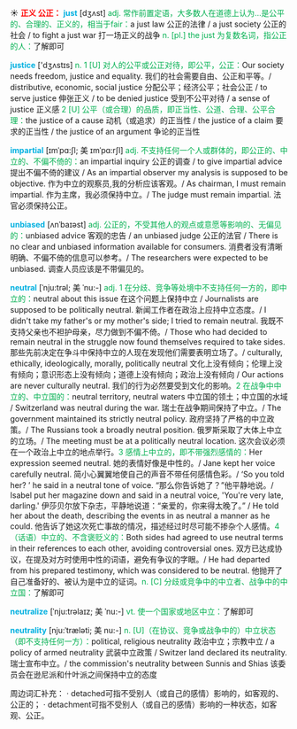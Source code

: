 ☀ <font color="red">**正义 公正：**</font>
<font color="sky blue">**just**</font> [dӡʌst] 
<font color="#00b050">adj. 常作前置定语，大多数人在道德上认为…是公平的、合理的、正义的，相当于fair：</font>a just law 公正的法律 / a just society 公正的社会 / to fight a just war 打一场正义的战争 <font color="#00b050">n. [pl.] the just 为复数名词，指公正的人：</font>了解即可

<font color="sky blue">**justice**</font> ['dӡʌstɪs] 
<font color="#00b050">n. 1 [U] 对人的公平或公正对待，即公平，公正：</font>Our society needs freedom, justice and equality. 我们的社会需要自由、公正和平等。/ distributive, economic, social justice 分配公平；经济公平；社会公正 / to serve justice 伸张正义 / to be denied justice 受到不公平对待 / a sense of justice 正义感 <font color="#00b050">2 [U] 公平（或合理）的品质，即正当性、公道、合理、公平合理：</font>the justice of a cause 动机（或追求）的正当性 / the justice of a claim 要求的正当性 / the justice of an argument 争论的正当性 

<font color="sky blue">**impartial**</font> [ɪmˈpɑ:ʃl; 美 ɪmˈpɑ:rʃl]
<font color="#00b050">adj. 不支持任何一个人或群体的，即公正的、中立的、不偏不倚的：</font>an impartial inquiry 公正的调查 / to give impartial advice 提出不偏不倚的建议 / As an impartial observer my analysis is supposed to be objective. 作为中立的观察员,我的分析应该客观。/ As chairman, I must remain impartial. 作为主席，我必须保持中立。/ The judge must remain impartial. 法官必须保持公正。

<font color="sky blue">**unbiased**</font> [ʌnˈbaɪəst]
<font color="#00b050">adj. 公正的，不受其他人的观点或意愿等影响的、无偏见的：</font>unbiased advice 客观的忠告 / an unbiased judge 公正的法官 / There is no clear and unbiased information available for consumers. 消费者没有清晰明确、不偏不倚的信息可以参考。/ The researchers were expected to be unbiased. 调查人员应该是不带偏见的。
           
<font color="sky blue">**neutral**</font> [ˈnju:trəl; 美 ˈnu:-]
<font color="#00b050">adj. 1 在分歧、竞争等处境中不支持任何一方的，即中立的：</font>neutral about this issue 在这个问题上保持中立 / Journalists are supposed to be politically neutral. 新闻工作者在政治上应持中立态度。/ I didn't take my father's or my mother's side; I tried to remain neutral. 我既不支持父亲也不袒护母亲，尽力做到不偏不倚。/ Those who had decided to remain neutral in the struggle now found themselves required to take sides. 那些先前决定在争斗中保持中立的人现在发现他们需要表明立场了。/ culturally, ethically, ideologically, morally, politically neutral 文化上没有倾向；伦理上没有倾向；意识形态上没有倾向；道德上没有倾向；政治上没有倾向 / Our actions are never culturally neutral. 我们的行为必然要受到文化的影响。<font color="#00b050">2 在战争中中立的、中立国的：</font>neutral territory, neutral waters 中立国的领土；中立国的水域 / Switzerland was neutral during the war. 瑞士在战争期间保持了中立。/ The government maintained its strictly neutral policy. 政府坚持了严格的中立政策。/ The Russians took a broadly neutral position. 俄罗斯采取了大体上中立的立场。/ The meeting must be at a politically neutral location. 这次会议必须在一个政治上中立的地点举行。<font color="#00b050">3 感情上中立的，即不带强烈感情的：</font>Her expression seemed neutral. 她的表情好像是中性的。/ Jane kept her voice carefully neutral. 简小心翼翼地使自己的声音不带任何感情色彩。/ ‘So you told her? ’ he said in a neutral tone of voice. “那么你告诉她了？”他平静地说。/ Isabel put her magazine down and said in a neutral voice, 'You're very late, darling.' 伊莎贝尔放下杂志，平静地说道：“亲爱的，你来得太晚了。” / He told her about the death, describing the events in as neutral a manner as he could. 他告诉了她这次死亡事故的情况，描述经过时尽可能不掺杂个人感情。<font color="#00b050">4（话语）中立的、不含褒贬义的：</font>Both sides had agreed to use neutral terms in their references to each other, avoiding controversial ones. 双方已达成协议，在提及对方时使用中性的词语，避免有争议的字眼。/ He had departed from his prepared testimony, which was considered to be neutral. 他抛开了自己准备好的、被认为是中立的证词。<font color="#00b050">n. [C] 分歧或竞争中的中立者、战争中的中立国：</font>了解即可

<font color="sky blue">**neutralize**</font> [ˈnju:trəlaɪz; 美 ˈnu:-]
<font color="#00b050">vt. 使一个国家或地区中立：</font>了解即可   
           
<font color="sky blue">**neutrality**</font> [nju:ˈtræləti; 美 nu:-]
<font color="#00b050">n. [U]（在协议、竞争或战争中的）中立状态（即不支持任何一方）：</font>political, religious neutrality 政治中立；宗教中立 / a policy of armed neutrality 武装中立政策 / Switzer land declared its neutrality. 瑞士宣布中立。/ the commission's neutrality between Sunnis and Shias 该委员会在逊尼派和什叶派之间保持中立的态度

周边词汇补充：
· detached可指不受别人（或自己的感情）影响的，如客观的、公正的；
· detachment可指不受别人（或自己的感情）影响的一种状态，如客观、公正。

